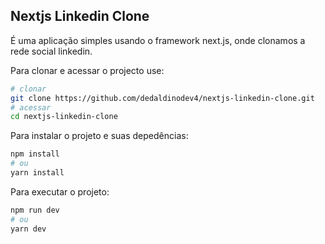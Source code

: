 ## Nextjs Linkedin Clone
É uma aplicação simples usando o framework next.js, onde clonamos a rede 
social linkedin.

Para clonar e acessar o projecto use:

```bash
# clonar
git clone https://github.com/dedaldinodev4/nextjs-linkedin-clone.git
# acessar
cd nextjs-linkedin-clone
```

Para instalar o projeto e suas depedências:

```bash
npm install
# ou
yarn install
```

Para executar o projeto:

```bash
npm run dev
# ou
yarn dev
```
